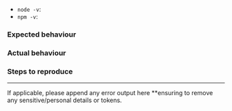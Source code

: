 - `node -v`:
- `npm -v`:

 ### Expected behaviour


 ### Actual behaviour


 ### Steps to reproduce


 ---

 If applicable, please append any error output here **ensuring to remove any sensitive/personal details or tokens.
